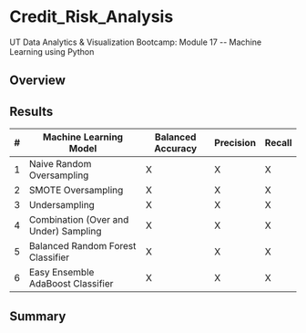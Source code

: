 # Credit_Risk_Analysis
UT Data Analytics &amp; Visualization Bootcamp:  Module 17 -- Machine Learning using Python

## Overview

## Results
<!-- There is a bulleted list that describes the balanced accuracy score and the precision and recall scores of all six machine learning models -->


|  #  | Machine Learning Model | Balanced Accuracy | Precision | Recall |
| --- | ---------------------- | ----------------- | --------- | ------ |
| 1 | Naive Random Oversampling | X | X | X |
| 2 | SMOTE Oversampling | X | X | X |
| 3 | Undersampling | X | X | X |
| 4 | Combination (Over and Under) Sampling | X | X | X |
| 5 | Balanced Random Forest Classifier | X | X | X |
| 6 | Easy Ensemble AdaBoost Classifier | X | X | X |
 





## Summary
<!--There is a recommendation on which model to use, or there is no recommendation with a justification-->
